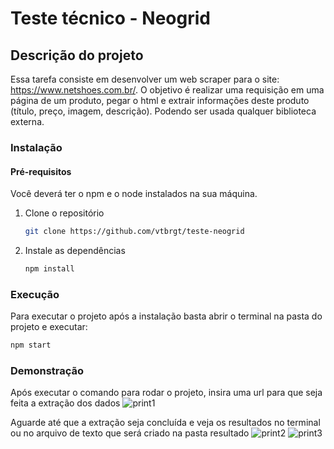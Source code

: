 # Teste técnico - Neogrid

## Descrição do projeto

Essa tarefa consiste em desenvolver um web scraper para o site: https://www.netshoes.com.br/.
O objetivo é realizar uma requisição em uma página de um produto, pegar o html e extrair informações deste produto (título, preço, imagem, descrição). Podendo ser usada qualquer biblioteca externa.

### Instalação

#### Pré-requisitos
Você deverá ter o npm e o node instalados na sua máquina.

1. Clone o repositório
    ```sh
   git clone https://github.com/vtbrgt/teste-neogrid
   ```
2. Instale as dependências
    ```sh
   npm install
   ```

### Execução 
Para executar o projeto após a instalação basta abrir o terminal na pasta do projeto e executar:
   ```sh
   npm start
   ```

### Demonstração 
Após executar o comando para rodar o projeto, insira uma url para que seja feita a extração dos dados
![print1](https://github.com/user-attachments/assets/6d41806c-ce08-40b3-bd03-850d49ac5ecf)

Aguarde até que a extração seja concluída e veja os resultados no terminal ou no arquivo de texto que será criado na pasta resultado
![print2](https://github.com/user-attachments/assets/25387bea-66c0-40b4-8710-dfe0b642fb8d)
![print3](https://github.com/user-attachments/assets/3ea6c42d-2f48-4485-832f-4ea085973f8b)
